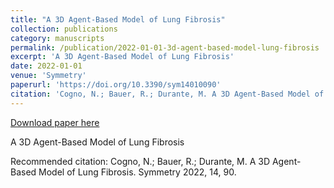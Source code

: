 ```yaml
---
title: "A 3D Agent-Based Model of Lung Fibrosis"
collection: publications
category: manuscripts
permalink: /publication/2022-01-01-3d-agent-based-model-lung-fibrosis
excerpt: 'A 3D Agent-Based Model of Lung Fibrosis'
date: 2022-01-01
venue: 'Symmetry'
paperurl: 'https://doi.org/10.3390/sym14010090'
citation: 'Cogno, N.; Bauer, R.; Durante, M. A 3D Agent-Based Model of Lung Fibrosis. Symmetry 2022, 14, 90.'
---
```


<a href='https://doi.org/10.3390/sym14010090'>Download paper here</a>

A 3D Agent-Based Model of Lung Fibrosis

Recommended citation: Cogno, N.; Bauer, R.; Durante, M. A 3D Agent-Based Model of Lung Fibrosis. Symmetry 2022, 14, 90.